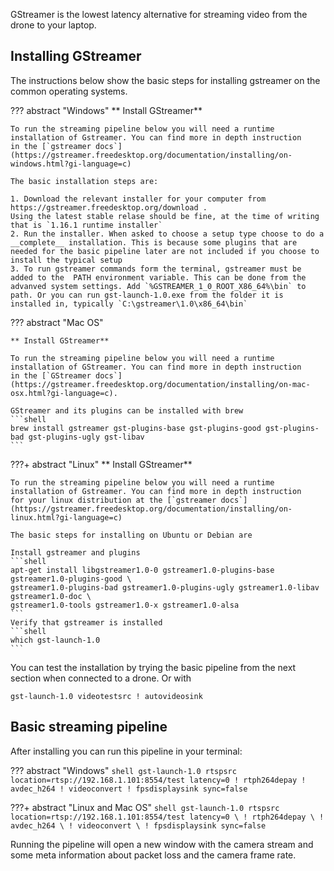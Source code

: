GStreamer is the lowest latency alternative for streaming video from the drone to your laptop.

## Installing GStreamer

The instructions below show the basic steps for installing gstreamer on the common operating systems.

??? abstract "Windows"
    ** Install GStreamer**

    To run the streaming pipeline below you will need a runtime installation of Gstreamer. You can find more in depth instruction
    in the [`gstreamer docs`](https://gstreamer.freedesktop.org/documentation/installing/on-windows.html?gi-language=c)

    The basic installation steps are:

    1. Download the relevant installer for your computer from https://gstreamer.freedesktop.org/download .
    Using the latest stable relase should be fine, at the time of writing that is `1.16.1 runtime installer`
    2. Run the installer. When asked to choose a setup type choose to do a __complete__ installation. This is because some plugins that are needed for the basic pipeline later are not included if you choose to install the typical setup
    3. To run gstreamer commands form the terminal, gstreamer must be added to the  PATH environment variable. This can be done from the advanved system settings. Add `%GSTREAMER_1_0_ROOT_X86_64%\bin` to path. Or you can run gst-launch-1.0.exe from the folder it is installed in, typically `C:\gstreamer\1.0\x86_64\bin`


??? abstract "Mac OS"

    ** Install GStreamer**

    To run the streaming pipeline below you will need a runtime installation of GStreamer. You can find more in depth instruction
    in the [`GStreamer docs`](https://gstreamer.freedesktop.org/documentation/installing/on-mac-osx.html?gi-language=c).

    GStreamer and its plugins can be installed with brew
    ```shell
    brew install gstreamer gst-plugins-base gst-plugins-good gst-plugins-bad gst-plugins-ugly gst-libav
    ```

???+ abstract "Linux"
    ** Install GStreamer**

    To run the streaming pipeline below you will need a runtime installation of Gstreamer. You can find more in depth instruction
    for your linux distribution at the [`gstreamer docs`](https://gstreamer.freedesktop.org/documentation/installing/on-linux.html?gi-language=c)

    The basic steps for installing on Ubuntu or Debian are

    Install gstreamer and plugins
    ```shell
    apt-get install libgstreamer1.0-0 gstreamer1.0-plugins-base gstreamer1.0-plugins-good \
    gstreamer1.0-plugins-bad gstreamer1.0-plugins-ugly gstreamer1.0-libav gstreamer1.0-doc \
    gstreamer1.0-tools gstreamer1.0-x gstreamer1.0-alsa
    ```
    Verify that gstreamer is installed
    ```shell
    which gst-launch-1.0
    ```

You can test the installation by trying the basic pipeline from the next section when connected to a drone. Or with

``` shell
gst-launch-1.0 videotestsrc ! autovideosink
```

## Basic streaming pipeline
After installing you can run this pipeline in your terminal:

??? abstract "Windows"
    ``` shell
    gst-launch-1.0 rtspsrc location=rtsp://192.168.1.101:8554/test latency=0 ! rtph264depay ! avdec_h264 ! videoconvert ! fpsdisplaysink sync=false
    ```

???+ abstract "Linux and Mac OS"
    ``` shell
    gst-launch-1.0 rtspsrc location=rtsp://192.168.1.101:8554/test latency=0 \
        ! rtph264depay \
        ! avdec_h264 \
        ! videoconvert \
        ! fpsdisplaysink sync=false
    ```

Running the pipeline will open a new window with the camera stream and some meta information about packet loss and the camera frame rate.
